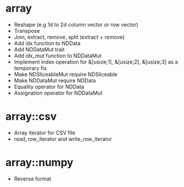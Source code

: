 array
=====

* Reshape (e.g 1d to 2d column vector or row vector)
* Transpose
* Join, extract, remove, split (extract + remove)
* Add idx function to NDData
* Add NDDataMut trait
* Add idx_mut function to NDDataMut
* Implement index operation for &[usize;1], &[usize;2], &[usize;3] as a temporary fix
* Make NDSliceableMut require NDSliceable
* Make NDDataMut require NDData
* Equality operator for NDData
* Assignation operator for NDDataMut

array::csv
==========

* Array iterator for CSV file
* read_row_iterator and write_row_iterator

array::numpy
============

* Reverse format
